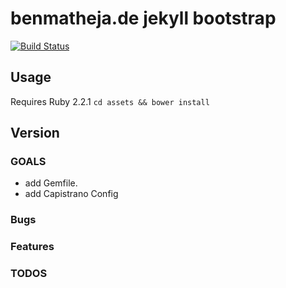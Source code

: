 # benmatheja.de jekyll bootstrap 
[![Build Status](https://travis-ci.org/BenMatheja/ben-jekyll.svg?branch=master)](https://travis-ci.org/BenMatheja/ben-jekyll)
## Usage
Requires Ruby 2.2.1
`cd assets && bower install`
## Version

### GOALS
* add Gemfile.
* add Capistrano Config

### Bugs

### Features

### TODOS